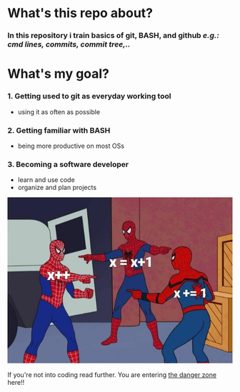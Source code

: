 
<h1>What's this repo about?</h1>

<h3>In this repository i train basics of git, BASH, and github 
	<i>e.g.: cmd lines, commits, commit tree,..</i></h3>



<h1>What's my goal?</h1>

<h3>1. Getting used to git as everyday working tool</h3>
		<ul>
		<li>using it as often as possible</li>
		</ul>
	
<h3>2. Getting familiar with BASH</h3>
		<ul>
		<li>being more productive on most OSs</li>
		</ul>

<h3>3. Becoming a software developer</h3>
		<ul>
		<li>learn and use code</li>
		<li>organize and plan projects</li>
		</ul>
<p>

</p>


![Image of SpiderWare](https://github.com/KlugeCh/exercises/blob/master/spiderware.png)
<p>
<p>
</p>
If you're not into coding read further.
You are entering <a href="https://www.gfn.de/"> the danger zone </a>here!!
	



